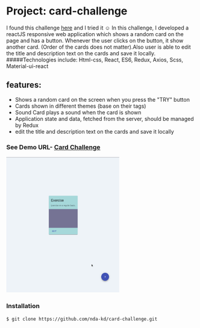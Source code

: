# Project: card-challenge

I found this challenge [here](https://github.com/ronashco/reactjs-card-challenge) and I tried it :relaxed:
In this challenge, I developed a reactJS responsive web application which
shows a random card on the page and has a button. Whenever the user
clicks on the button, it show another card. (Order of the cards does not
matter).Also user is able to edit the title and description text on the cards
and save it locally.
#####Technologies include:
Html-css, React, ES6, Redux, Axios, Scss, Material-ui-react

## features:
* Shows a random card on the screen when you press the "TRY" button
* Cards shown in different themes (base on their tags)
* Sound Card plays a sound when the card is shown
* Application state and data, fetched from the server, should be managed by Redux
* edit the title and description text on the cards and save it locally

 ### See Demo URL- [Card Challenge](https://nda-kd.github.io/card-challenge/)
 
<img src="Docs/carts.gif" width="300" height="360">

### Installation
``` 
$ git clone https://github.com/nda-kd/card-challenge.git
```
